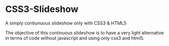# CSS3-Slideshow
A simply contiunuous slideshow only with CSS3 & HTML5


The objective of this continuous slideshow is to have a very light alternative in terms of code 
without javascript and using only css3 and html5.

